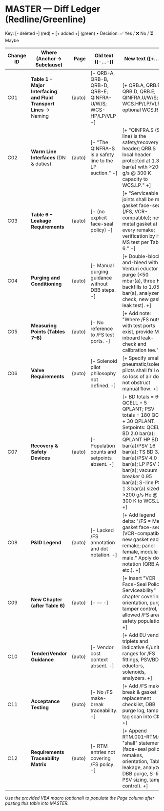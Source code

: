 # MASTER — Diff Ledger (Redline/Greenline)

Key: [- deleted -] (red) • [+ added +] (green) • Decision: ✅ Yes / ❌ No / ⏳ Maybe

| Change ID | Where (Anchor → Subclause) | Page | Old text ([-…-]) | New text ([+…+]) | Decision |
|---|---|---:|---|---|---|
| C01 | **Table 1 – Major Interfacing and Fluid Transport Lines** → Naming | {auto} | [- QRB-A, QRB-B, QRB-D, QRB-E; QINFRA-U/W/S; WCS-HP/LP/VLP -] | [+ QRB.A, QRB.B, QRB.D, QRB.E; QINFRA.U/W/S; WCS.HP/LP/VLP; optional WCS.R +] | ⏳ |
| C02 | **Warm Line Interfaces** (DN & duties) | {auto} | [- "The QINFRA-S is a safety line to the LP suction." -] | [+ "QINFRA.S (S-line) is the safety/recovery header; QRB.S local header protected at 1.3 bar(a) with ≥200 g/s @ 300 K capacity to WCS.LP." +] | ⏳ |
| C03 | **Table 6 – Leakage Requirements** | {auto} | [- (no explicit face-seal policy) -] | [+ "Serviceable joints shall be metal gasket face-seal (/FS, VCR-compatible); new metal gasket at every remake; verification by He MS test per Table 6." +] | ⏳ |
| C04 | **Purging and Conditioning** | {auto} | [- Manual purging guidance without DBB steps. -] | [+ Double-block-and-bleed with Venturi eductor purge (≤50 mbar(a), three He backfills to 1.05 bar(a), analyzer check, new gasket, leak test). +] | ⏳ |
| C05 | **Measuring Points (Tables 7–8)** | {auto} | [- No reference to /FS test ports. -] | [+ Add note: "Where /FS nuts with test ports exist, provide MS inboard leak-check and calibration tee." +] | ⏳ |
| C06 | **Valve Requirements** | {auto} | [- Solenoid pilot philosophy not defined. -] | [+ Specify small pneumatic/solenoid pilots shall fail open so loss of air does not obstruct manual flow. +] | ⏳ |
| C07 | **Recovery & Safety Devices** | {auto} | [- Population counts and setpoints absent. -] | [+ BD totals = 60 QCELL + 5 QPLANT; PSV totals = 180 QCELL + 30 QPLANT. Setpoints: QCELL BD 2.0 bar(a); QPLANT HP BD 18 bar(a)/PSV 16 bar(a); TS BD 3.5 bar(a)/PSV 4.0 bar(a); LP PSV 1.3 bar(a); vacuum breaker 0.95 bar(a); S-line PSV 1.3 bar(a) sized for ≥200 g/s He @ 300 K to WCS.LP. +] | ⏳ |
| C08 | **P&ID Legend** | {auto} | [- Lacked /FS annotation and dot notation. -] | [+ Add legend delta: "/FS = Metal gasket face-seal (VCR-compatible); new gasket each remake; panel female, module male." Apply dot notation (QRB.A etc.). +] | ⏳ |
| C09 | **New Chapter (after Table 6)** | {auto} | [- — -] | [+ Insert "VCR Face-Seal Policy & Serviceability" chapter covering orientation, purge, tamper control, allowed /FS areas, safety populations. +] | ⏳ |
| C10 | **Tender/Vendor Guidance** | {auto} | [- Vendor cost context absent. -] | [+ Add EU vendor triplets and indicative €/unit ranges for /FS fittings, PSV/BD, eductors, solenoids, analyzers. +] | ⏳ |
| C11 | **Acceptance Testing** | {auto} | [- No /FS make-break traceability. -] | [+ Add /FS make-break & gasket replacement checklist, DBB purge log, tamper-tag scan into CIS. +] | ⏳ |
| C12 | **Requirements Traceability Matrix** | {auto} | [- RTM entries not covering /FS policy. -] | [+ Append RTM.001–RTM.008 "shall" statements (face-seal policy, remakes, orientation, Table 6 leakage, analyzers, DBB purge, S-line PSV sizing, tamper control). +] | ⏳ |

*Use the provided VBA macro (optional) to populate the Page column after pasting this table into MASTER.*
